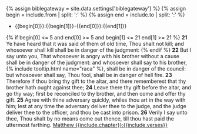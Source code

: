 {% assign biblegateway = site.data.settings['biblegateway'] %}
{% assign begin = include.from | split: ':' %}
{% assign end = include.to | split: ':' %}
* {{begin[0]}}:{{begin[1]}}-{{end[0]}}:{{end[1]}}
>
{% if begin[0] <= 5 and end[0] >= 5 and begin[1] <= 21 end[1] >= 21 %}
**21** Ye have heard that it was said of them of old time, Thou shalt not kill; and whosoever shall kill shall be in danger of the judgment:
{% endif %}
**22** But I say unto you, That whosoever is angry with his brother without a cause shall be in danger of the judgment: and whosoever shall say to his brother, {% include tooltip.html name="raca" %}, shall be in danger of the council: but whosoever shall say, Thou fool, shall be in danger of hell fire.
**23** Therefore if thou bring thy gift to the altar, and there rememberest that thy brother hath ought against thee;
**24** Leave there thy gift before the altar, and go thy way; first be reconciled to thy brother, and then come and offer thy gift.
**25** Agree with thine adversary quickly, whiles thou art in the way with him; lest at any time the adversary deliver thee to the judge, and the judge deliver thee to the officer, and thou be cast into prison.
**26** Verily I say unto thee, Thou shalt by no means come out thence, till thou hast paid the uttermost farthing.
[Matthew {{include.chapter}}:{{include.verses}}]({{biblegateway}}Matthew+{{chapter}}:{{verse[0]}}-{{verse[1]}})
